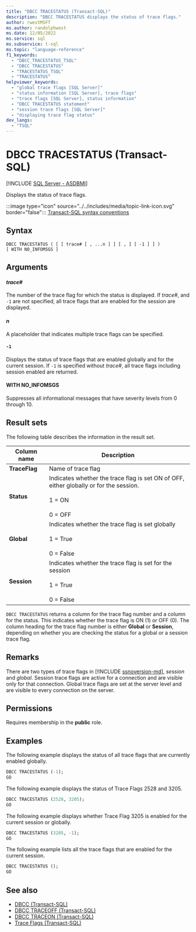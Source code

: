 ```yaml
---
title: "DBCC TRACESTATUS (Transact-SQL)"
description: "DBCC TRACESTATUS displays the status of trace flags."
author: rwestMSFT
ms.author: randolphwest
ms.date: 12/05/2022
ms.service: sql
ms.subservice: t-sql
ms.topic: "language-reference"
f1_keywords:
  - "DBCC_TRACESTATUS_TSQL"
  - "DBCC TRACESTATUS"
  - "TRACESTATUS_TSQL"
  - "TRACESTATUS"
helpviewer_keywords:
  - "global trace flags [SQL Server]"
  - "status information [SQL Server], trace flags"
  - "trace flags [SQL Server], status information"
  - "DBCC TRACESTATUS statement"
  - "session trace flags [SQL Server]"
  - "displaying trace flag status"
dev_langs:
  - "TSQL"
---
```

# DBCC TRACESTATUS (Transact-SQL)

[!INCLUDE [SQL Server - ASDBMI](../../includes/applies-to-version/sql-asdbmi.md)]

Displays the status of trace flags.

:::image type="icon" source="../../includes/media/topic-link-icon.svg" border="false"::: [Transact-SQL syntax conventions](../../t-sql/language-elements/transact-sql-syntax-conventions-transact-sql.md)

## Syntax

```syntaxsql
DBCC TRACESTATUS ( [ [ trace# [ , ...n ] ] [ , ] [ -1 ] ] )
[ WITH NO_INFOMSGS ]
```

## Arguments

#### *trace#*

The number of the trace flag for which the status is displayed. If *trace#*, and `-1` are not specified, all trace flags that are enabled for the session are displayed.

#### *n*

A placeholder that indicates multiple trace flags can be specified.

#### `-1`

Displays the status of trace flags that are enabled globally and for the current session.  If `-1` is specified without *trace#*, all trace flags including session enabled are returned.

#### WITH NO_INFOMSGS

Suppresses all informational messages that have severity levels from 0 through 10.

## Result sets

The following table describes the information in the result set.

| Column name | Description |
| --- | --- |
| **TraceFlag** | Name of trace flag |
| **Status** | Indicates whether the trace flag is set ON of OFF, either globally or for the session.<br /><br />1 = ON<br /><br />0 = OFF |
| **Global** | Indicates whether the trace flag is set globally<br /><br />1 = True<br /><br />0 = False |
| **Session** | Indicates whether the trace flag is set for the session<br /><br />1 = True<br /><br />0 = False |

`DBCC TRACESTATUS` returns a column for the trace flag number and a column for the status. This indicates whether the trace flag is ON (1) or OFF (0). The column heading for the trace flag number is either **Global** or **Session**, depending on whether you are checking the status for a global or a session trace flag.

## Remarks

There are two types of trace flags in [!INCLUDE [ssnoversion-md](../../includes/ssnoversion-md.md)], *session* and *global*. Session trace flags are active for a connection and are visible only for that connection. Global trace flags are set at the server level and are visible to every connection on the server.

## Permissions

Requires membership in the **public** role.

## Examples

The following example displays the status of all trace flags that are currently enabled globally.

```sql
DBCC TRACESTATUS (-1);
GO
```

The following example displays the status of Trace Flags 2528 and 3205.

```sql
DBCC TRACESTATUS (2528, 3205);
GO
```

The following example displays whether Trace Flag 3205 is enabled for the current session or globally.

```sql
DBCC TRACESTATUS (3205, -1);
GO
```

The following example lists all the trace flags that are enabled for the current session.

```sql
DBCC TRACESTATUS ();
GO
```

## See also

- [DBCC (Transact-SQL)](../../t-sql/database-console-commands/dbcc-transact-sql.md)
- [DBCC TRACEOFF (Transact-SQL)](../../t-sql/database-console-commands/dbcc-traceoff-transact-sql.md)
- [DBCC TRACEON (Transact-SQL)](../../t-sql/database-console-commands/dbcc-traceon-transact-sql.md)
- [Trace Flags (Transact-SQL)](../../t-sql/database-console-commands/dbcc-traceon-trace-flags-transact-sql.md)
